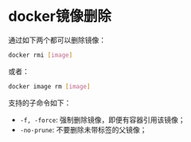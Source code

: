 # docker镜像删除

通过如下两个都可以删除镜像：

```bash
docker rmi [image]
```

或者：

```bash
docker image rm [image]
```

支持的子命令如下：

- `-f, -force`: 强制删除镜像，即便有容器引用该镜像；
- `-no-prune`: 不要删除未带标签的父镜像；